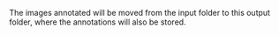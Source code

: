 The images annotated will be moved from the input folder to this output folder, where the 
annotations will also be stored.

